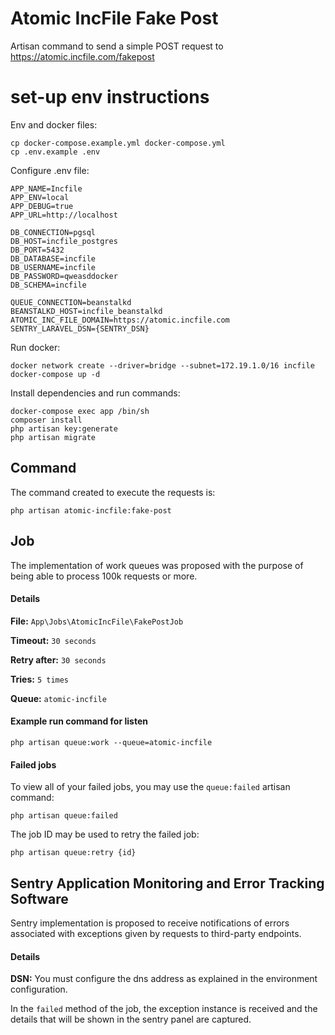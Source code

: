 # Atomic IncFile Fake Post

Artisan command to send a simple POST request to https://atomic.incfile.com/fakepost

# set-up env instructions

Env and docker files:
```commandline
cp docker-compose.example.yml docker-compose.yml
cp .env.example .env
```

Configure .env file:
```
APP_NAME=Incfile
APP_ENV=local
APP_DEBUG=true
APP_URL=http://localhost

DB_CONNECTION=pgsql
DB_HOST=incfile_postgres
DB_PORT=5432
DB_DATABASE=incfile
DB_USERNAME=incfile
DB_PASSWORD=qweasddocker
DB_SCHEMA=incfile

QUEUE_CONNECTION=beanstalkd
BEANSTALKD_HOST=incfile_beanstalkd
ATOMIC_INC_FILE_DOMAIN=https://atomic.incfile.com
SENTRY_LARAVEL_DSN={SENTRY_DSN}
```

Run docker: 
```commandline
docker network create --driver=bridge --subnet=172.19.1.0/16 incfile
docker-compose up -d
```

Install dependencies and run commands: 
```commandline
docker-compose exec app /bin/sh
composer install
php artisan key:generate
php artisan migrate
```

## Command
The command created to execute the requests is:

```
php artisan atomic-incfile:fake-post
```

## Job

The implementation of work queues was proposed with the purpose of being able to process 100k requests or more.

#### Details

**File:** `App\Jobs\AtomicIncFile\FakePostJob`

**Timeout:** `30 seconds`

**Retry after:** `30 seconds`

**Tries:** `5 times`

**Queue:** `atomic-incfile`

#### Example run command for listen

```
php artisan queue:work --queue=atomic-incfile
```

#### Failed jobs

To view all of your failed jobs, you may use the `queue:failed` artisan command:

```
php artisan queue:failed
```

The job ID may be used to retry the failed job:

```
php artisan queue:retry {id}
```

## Sentry Application Monitoring and Error Tracking Software
Sentry implementation is proposed to receive notifications of errors associated with exceptions given by requests to third-party endpoints.

#### Details

**DSN:** You must configure the dns address as explained in the environment configuration.

In the `failed` method of the job, the exception instance is received and the details that will be shown in the sentry panel are captured.